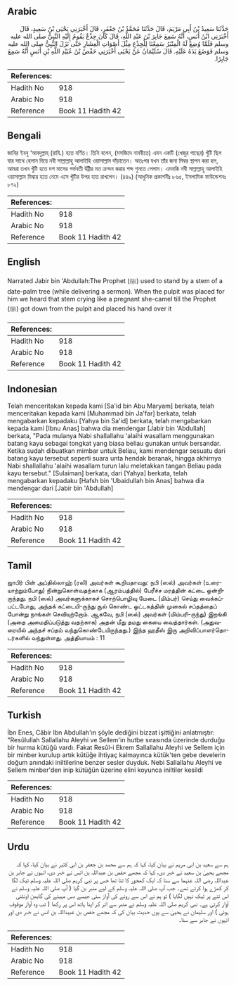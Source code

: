 ## Arabic


<div dir="rtl" lang="ar" style={{fontSize:'larger',backgroundColor:'#f8f9fa',padding:20}}>
حَدَّثَنَا سَعِيدُ بْنُ أَبِي مَرْيَمَ، قَالَ حَدَّثَنَا مُحَمَّدُ بْنُ جَعْفَرٍ، قَالَ أَخْبَرَنِي يَحْيَى بْنُ سَعِيدٍ، قَالَ أَخْبَرَنِي ابْنُ أَنَسٍ، أَنَّهُ سَمِعَ جَابِرَ بْنَ عَبْدِ اللَّهِ، قَالَ كَانَ جِذْعٌ يَقُومُ إِلَيْهِ النَّبِيُّ صلى الله عليه وسلم فَلَمَّا وُضِعَ لَهُ الْمِنْبَرُ سَمِعْنَا لِلْجِذْعِ مِثْلَ أَصْوَاتِ الْعِشَارِ حَتَّى نَزَلَ النَّبِيُّ صلى الله عليه وسلم فَوَضَعَ يَدَهُ عَلَيْهِ‏.‏ قَالَ سُلَيْمَانُ عَنْ يَحْيَى أَخْبَرَنِي حَفْصُ بْنُ عُبَيْدِ اللَّهِ بْنِ أَنَسٍ أَنَّهُ سَمِعَ جَابِرًا‏.‏
</div>
<div style={{backgroundColor:'#f8f9fa',padding:20, marginBottom: 10}}><table> <thead> <tr> <th>References:</th> <th></th> </tr> </thead> <tbody><tr><td>Hadith No</td><td>918</td></tr><tr><td>Arabic No</td><td>918</td></tr><tr><td>Reference</td><td>Book 11 Hadith 42</td></tr></tbody></table></div>

## Bengali


<div dir="ltr" lang="bn" style={{fontSize:'larger',backgroundColor:'#f8f9fa',padding:20}}>
জাবির ইবনু ‘আবদুল্লাহ্ (রাযি.) হতে বর্ণিত। তিনি বলেন, (মসজিদে নাববীতে) এমন একটি (খেজুর গাছের) খুঁটি ছিল যার সাথে হেলান দিয়ে নবী সাল্লাল্লাহু আলাইহি ওয়াসাল্লাম দাঁড়াতেন। অতঃপর যখন তাঁর জন্য মিম্বর স্থাপন করা হল, আমরা তখন খুঁটি হতে দশ মাসের গর্ভবতী উট্নীর মত ক্রন্দন করার শব্দ শুনতে পেলাম। এমনকি নবী সাল্লাল্লাহু আলাইহি ওয়াসাল্লাম মিম্বার হতে নেমে এসে খুঁটির উপর হাত রাখলেন। (৪৪৯) (আধুনিক প্রকাশনীঃ ৮৬৫, ইসলামিক ফাউন্ডেশনঃ ৮৭২)
</div>
<div style={{backgroundColor:'#f8f9fa',padding:20, marginBottom: 10}}><table> <thead> <tr> <th>References:</th> <th></th> </tr> </thead> <tbody><tr><td>Hadith No</td><td>918</td></tr><tr><td>Arabic No</td><td>918</td></tr><tr><td>Reference</td><td>Book 11 Hadith 42</td></tr></tbody></table></div>

## English


<div dir="ltr" lang="en" style={{fontSize:'larger',backgroundColor:'#f8f9fa',padding:20}}>
Narrated Jabir bin 'Abdullah:The Prophet (ﷺ) used to stand by a stem of a date-palm tree (while delivering a sermon). When the pulpit was placed for him we heard that stem crying like a pregnant she-camel till the Prophet (ﷺ) got down from the pulpit and placed his hand over it
</div>
<div style={{backgroundColor:'#f8f9fa',padding:20, marginBottom: 10}}><table> <thead> <tr> <th>References:</th> <th></th> </tr> </thead> <tbody><tr><td>Hadith No</td><td>918</td></tr><tr><td>Arabic No</td><td>918</td></tr><tr><td>Reference</td><td>Book 11 Hadith 42</td></tr></tbody></table></div>

## Indonesian


<div dir="ltr" lang="id" style={{fontSize:'larger',backgroundColor:'#f8f9fa',padding:20}}>
Telah menceritakan kepada kami [Sa'id bin Abu Maryam] berkata, telah menceritakan kepada kami [Muhammad bin Ja'far] berkata, telah mengabarkan kepadaku [Yahya bin Sa'id] berkata, telah mengabarkan kepada kami [Ibnu Anas] bahwa dia mendengar [Jabir bin 'Abdullah] berkata, "Pada mulanya Nabi shallallahu 'alaihi wasallam menggunakan batang kayu sebagai tongkat yang biasa beliau gunakan untuk bersandar. Ketika sudah dibuatkan mimbar untuk Beliau, kami mendengar sesuatu dari batang kayu tersebut seperti suara unta hendak beranak, hingga akhirnya Nabi shallallahu 'alaihi wasallam turun lalu meletakkan tangan Beliau pada kayu tersebut." [Sulaiman] berkata, dari [Yahya] berkata, telah mengabarkan kepadaku [Hafsh bin 'Ubaidullah bin Anas] bahwa dia mendengar dari [Jabir bin 'Abdullah]
</div>
<div style={{backgroundColor:'#f8f9fa',padding:20, marginBottom: 10}}><table> <thead> <tr> <th>References:</th> <th></th> </tr> </thead> <tbody><tr><td>Hadith No</td><td>918</td></tr><tr><td>Arabic No</td><td>918</td></tr><tr><td>Reference</td><td>Book 11 Hadith 42</td></tr></tbody></table></div>

## Tamil


<div dir="ltr" lang="ta" style={{fontSize:'larger',backgroundColor:'#f8f9fa',padding:20}}>
ஜாபிர் பின் அப்தில்லாஹ் (ரலி) அவர்கள் கூறியதாவது: நபி (ஸல்) அவர்கள் (உரையாற்றும்போது) நின்றுகொள்வதற்காக (ஆரம்பத்தில்) பேரீச்ச மரத்தின் கட்டை ஒன்றிருந்தது. நபி (ஸல்) அவர்களுக்காகச் சொற்பொழிவு மேடை (மிம்பர்) செய்து வைக்கப்பட்டபோது, அந்தக் கட்டையி-ருந்து சூல் கொண்ட ஒட்டகத்தின் முனகல் சப்தத்தைப் போன்று நாங்கள் செவியுற்றோம். ஆகவே, நபி (ஸல்) அவர்கள் (மிம்பரி-ருந்து) இறங்கி (அதை அமைதிப்படுத்து வதற்காக) அதன் மீது தமது கையை வைத்தார்கள். (அதுவரையில் அந்தச் சப்தம் வந்துகொண்டேயிருந்தது.) இந்த ஹதீஸ் இரு அறிவிப்பாளர்தொடர்களில் வந்துள்ளது. அத்தியாயம் : 11
</div>
<div style={{backgroundColor:'#f8f9fa',padding:20, marginBottom: 10}}><table> <thead> <tr> <th>References:</th> <th></th> </tr> </thead> <tbody><tr><td>Hadith No</td><td>918</td></tr><tr><td>Arabic No</td><td>918</td></tr><tr><td>Reference</td><td>Book 11 Hadith 42</td></tr></tbody></table></div>

## Turkish


<div dir="ltr" lang="tr" style={{fontSize:'larger',backgroundColor:'#f8f9fa',padding:20}}>
İbn Enes, Câbir Ibn Abdullah'ın şöyle dediğini bizzat işittiğini anlatmıştır: "Resûlullah Sallallahu Aleyhi ve Sellem'in hutbe sırasında üzerinde durduğu bir hurma kütüğü vardı. Fakat Resûl-i Ekrem Sallallahu Aleyhi ve Sellem için bir minber kurulup artık kütüğe ihtiyaç kalmayınca kütük'ten gebe develerin doğum anındaki iniltilerine benzer sesler duyduk. Nebi Sallallahu Aleyhi ve Sellem minber'den inip kütüğün üzerine elini koyunca iniltiler kesildi
</div>
<div style={{backgroundColor:'#f8f9fa',padding:20, marginBottom: 10}}><table> <thead> <tr> <th>References:</th> <th></th> </tr> </thead> <tbody><tr><td>Hadith No</td><td>918</td></tr><tr><td>Arabic No</td><td>918</td></tr><tr><td>Reference</td><td>Book 11 Hadith 42</td></tr></tbody></table></div>

## Urdu


<div dir="rtl" lang="ur" style={{fontSize:'larger',backgroundColor:'#f8f9fa',padding:20}}>
ہم سے سعید بن ابی مریم نے بیان کیا، کہا کہ ہم سے محمد بن جعفر بن ابی کثیر نے بیان کیا، کہا کہ مجھے یحییٰ بن سعید نے خبر دی، کہا کہ مجھے حفص بن عبداللہ بن انس نے خبر دی، انہوں نے جابر بن عبداللہ رضی اللہ عنہما سے سنا کہ ایک کھجور کا تنا تھا جس پر نبی کریم صلی اللہ علیہ وسلم ٹیک لگا کر کھڑے ہوا کرتے تھے۔ جب آپ صلی اللہ علیہ وسلم کے لیے منبر بن گیا ( آپ صلی اللہ علیہ وسلم نے اس تنے پر ٹیک نہیں لگایا ) تو ہم نے اس سے رونے کی آواز سنی جیسے دس مہینے کی گابھن اونٹنی آواز کرتی ہے۔ نبی کریم صلی اللہ علیہ وسلم نے منبر سے اتر کر اپنا ہاتھ اس پر رکھا ( تب وہ آواز موقوف ہوئی ) اور سلیمان نے یحییٰ سے یوں حدیث بیان کی کہ مجھے حفص بن عبیداللہ بن انس نے خبر دی اور انہوں نے جابر سے سنا۔
</div>
<div style={{backgroundColor:'#f8f9fa',padding:20, marginBottom: 10}}><table> <thead> <tr> <th>References:</th> <th></th> </tr> </thead> <tbody><tr><td>Hadith No</td><td>918</td></tr><tr><td>Arabic No</td><td>918</td></tr><tr><td>Reference</td><td>Book 11 Hadith 42</td></tr></tbody></table></div>